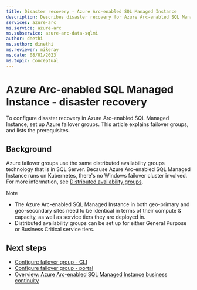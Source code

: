 ```yaml
---
title: Disaster recovery - Azure Arc-enabled SQL Managed Instance
description: Describes disaster recovery for Azure Arc-enabled SQL Managed Instance
services: azure-arc
ms.service: azure-arc
ms.subservice: azure-arc-data-sqlmi
author: dnethi
ms.author: dinethi
ms.reviewer: mikeray
ms.date: 08/01/2023
ms.topic: conceptual
---
```


# Azure Arc-enabled SQL Managed Instance - disaster recovery 

To configure disaster recovery in Azure Arc-enabled SQL Managed Instance, set up Azure failover groups. This article explains failover groups, and lists the prerequisites.

## Background

Azure failover groups use the same distributed availability groups technology that is in SQL Server. Because Azure Arc-enabled SQL Managed Instance runs on Kubernetes, there's no Windows failover cluster involved.  For more information, see [Distributed availability groups](/sql/database-engine/availability-groups/windows/distributed-availability-groups).

> [!NOTE]
> - The Azure Arc-enabled SQL Managed Instance in both geo-primary and geo-secondary sites need to be identical in terms of their compute & capacity, as well as service tiers they are deployed in.
> - Distributed availability groups can be set up for either General Purpose or Business Critical service tiers. 

## Next steps

- [Configure failover group - CLI](managed-instance-disaster-recovery-cli.md)
- [Configure failover group - portal](managed-instance-disaster-recovery-portal.md)
- [Overview: Azure Arc-enabled SQL Managed Instance business continuity](managed-instance-business-continuity-overview.md)
